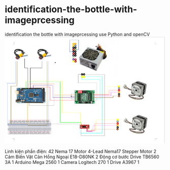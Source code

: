 # identification-the-bottle-with-imageprcessing
identification the bottle with imageprcessing use Python and openCV
![MachDien](https://github.com/wolffr97/identification-the-bottle-with-imageprcessing/blob/master/project.png)


Linh kiện phần điện:
42 Nema 17 Motor 4-Lead Nema17 Stepper Motor	2
Cảm Biến Vật Cản Hồng Ngoại E18-D80NK		2
Động cơ bước Drive TB6560 3A			1
Arduino Mega 2560				1
Camera Logitech 270				1
Drive A3967					1

